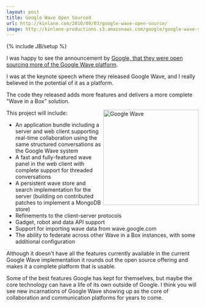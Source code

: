 ```yaml
---
layout: post
title: Google Wave Open Sourced
url: http://kinlane.com/2010/09/03/google-wave-open-source/
image: http://kinlane-productions.s3.amazonaws.com/google/google-wave-splash.jpg
---
```

{% include JB/setup %}
<p>
     I was happy to see the announcement by <a href="http://googlewavedev.blogspot.com/2010/09/wave-open-source-next-steps-wave-in-box.html" target="_blank">Google, that they were open sourcing more of the Google Wave platform</a>.
</p>

<p>
     I was at the keynote speech where they released Google Wave, and I really believed in the potential of it as a platform.
</p>

<p>
     The code they released adds more features and delivers a more complete "Wave in a Box" solution.
</p>

<p>
     This project will include:<img class="alignnone c1" title="Google Wave" src="http://kinlane-productions.s3.amazonaws.com/google/google-wave-splash.jpg"  width="250" align="right" />
</p>
<ul class="mainlist">
     <li>An application bundle including a server and web client supporting real-time collaboration using the same structured conversations as the Google Wave system
     </li>
     <li>A fast and fully-featured wave panel in the web client with complete support for threaded conversations
     </li>
     <li>A persistent wave store and search implementation for the server (building on contributed patches to implement a MongoDB store)
     </li>
     <li>Refinements to the client-server protocols
     </li>
     <li>Gadget, robot and data API support
     </li>
     <li>Support for importing wave data from wave.google.com
     </li>
     <li>The ability to federate across other Wave in a Box instances, with some additional configuration
     </li>
</ul>
<p>
     Although it doesn't have all the features currently available in the current Google Wave implementation it rounds out the open source offering and makes it a complete platform that is usable.
</p>

<p>
     Some of the best features Google has kept for themselves, but maybe the core technology can have a life of its own outside of Google. I think you will see new incarnations of Google Wave showing up as the core of collaboration and communication platforms for years to come.
</p>
